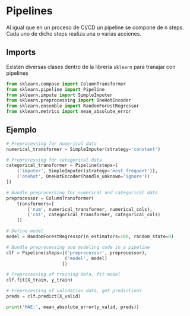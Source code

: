 # Pipelines
Al igual que en un proceso de CI/CD un pipeline se compone de n steps. Cada uno de dicho steps realiza una o varias acciones. 

## Imports
Existen diversas clases dentro de la libreria ```sklearn``` para tranajar con pipelines

```python
from sklearn.compose import ColumnTransformer
from sklearn.pipeline import Pipeline
from sklearn.impute import SimpleImputer
from sklearn.preprocessing import OneHotEncoder
from sklearn.ensemble import RandomForestRegressor
from sklearn.metrics import mean_absolute_error
```

## Ejemplo

```python
# Preprocessing for numerical data
numerical_transformer = SimpleImputer(strategy='constant')

# Preprocessing for categorical data
categorical_transformer = Pipeline(steps=[
    ('imputer', SimpleImputer(strategy='most_frequent')),
    ('onehot', OneHotEncoder(handle_unknown='ignore'))
])

# Bundle preprocessing for numerical and categorical data
preprocessor = ColumnTransformer(
    transformers=[
        ('num', numerical_transformer, numerical_cols),
        ('cat', categorical_transformer, categorical_cols)
    ])

# Define model
model = RandomForestRegressor(n_estimators=100, random_state=0)

# Bundle preprocessing and modeling code in a pipeline
clf = Pipeline(steps=[('preprocessor', preprocessor),
                      ('model', model)
                     ])

# Preprocessing of training data, fit model 
clf.fit(X_train, y_train)

# Preprocessing of validation data, get predictions
preds = clf.predict(X_valid)

print('MAE:', mean_absolute_error(y_valid, preds))
```

